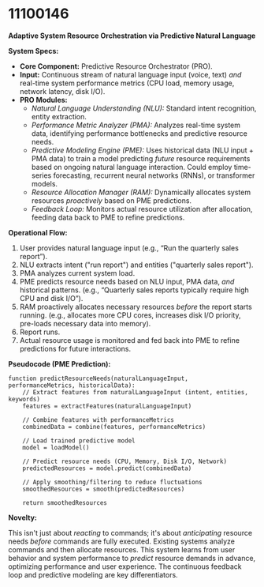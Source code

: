 # 11100146

**Adaptive System Resource Orchestration via Predictive Natural Language**

**System Specs:**

*   **Core Component:** Predictive Resource Orchestrator (PRO).
*   **Input:** Continuous stream of natural language input (voice, text) *and* real-time system performance metrics (CPU load, memory usage, network latency, disk I/O).
*   **PRO Modules:**
    *   *Natural Language Understanding (NLU):*  Standard intent recognition, entity extraction.
    *   *Performance Metric Analyzer (PMA):*  Analyzes real-time system data, identifying performance bottlenecks and predictive resource needs.
    *   *Predictive Modeling Engine (PME):*  Uses historical data (NLU input + PMA data) to train a model predicting *future* resource requirements based on ongoing natural language interaction.  Could employ time-series forecasting, recurrent neural networks (RNNs), or transformer models.
    *   *Resource Allocation Manager (RAM):* Dynamically allocates system resources *proactively* based on PME predictions.
    *   *Feedback Loop:*  Monitors actual resource utilization after allocation, feeding data back to PME to refine predictions.

**Operational Flow:**

1.  User provides natural language input (e.g., “Run the quarterly sales report”).
2.  NLU extracts intent ("run report") and entities ("quarterly sales report").
3.  PMA analyzes current system load.
4.  PME predicts resource needs based on NLU input, PMA data, *and* historical patterns.  (e.g., “Quarterly sales reports typically require high CPU and disk I/O”).
5.  RAM proactively allocates necessary resources *before* the report starts running. (e.g., allocates more CPU cores, increases disk I/O priority, pre-loads necessary data into memory).
6.  Report runs.
7.  Actual resource usage is monitored and fed back into PME to refine predictions for future interactions.

**Pseudocode (PME Prediction):**

```
function predictResourceNeeds(naturalLanguageInput, performanceMetrics, historicalData):
    // Extract features from naturalLanguageInput (intent, entities, keywords)
    features = extractFeatures(naturalLanguageInput)

    // Combine features with performanceMetrics
    combinedData = combine(features, performanceMetrics)

    // Load trained predictive model
    model = loadModel()

    // Predict resource needs (CPU, Memory, Disk I/O, Network)
    predictedResources = model.predict(combinedData)

    // Apply smoothing/filtering to reduce fluctuations
    smoothedResources = smooth(predictedResources)

    return smoothedResources
```

**Novelty:**

This isn't just about *reacting* to commands; it's about *anticipating* resource needs *before* commands are fully executed. Existing systems analyze commands and then allocate resources. This system learns from user behavior and system performance to *predict* resource demands in advance, optimizing performance and user experience. The continuous feedback loop and predictive modeling are key differentiators.